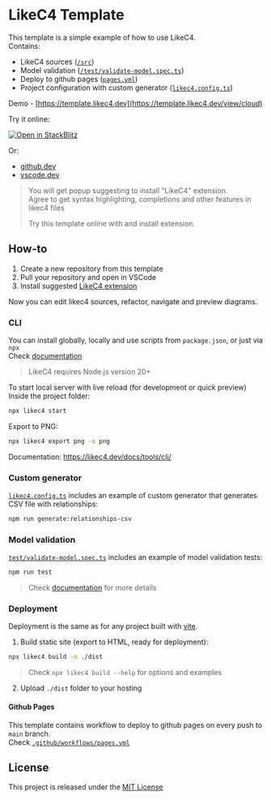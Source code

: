 # LikeC4 Template

This template is a simple example of how to use LikeC4.  
Contains:

- LikeC4 sources ([`/src`](./src/))
- Model validation ([`/test/validate-model.spec.ts`](./test/validate-model.spec.ts))
- Deploy to github pages ([`pages.yml`](./.github/workflows/pages.yml))
- Project configuration with custom generator ([`likec4.config.ts`](./likec4.config.ts))  

Demo - [https://template.likec4.dev](https://template.likec4.dev/view/cloud)

Try it online:

[![Open in StackBlitz](https://developer.stackblitz.com/img/open_in_stackblitz.svg)](https://stackblitz.com/~/github.com/likec4/template)

Or:
-  [github.dev](https://github.dev/likec4/template/blob/main/src/model.c4)
-  [vscode.dev](https://vscode.dev/github/likec4/template/src/model.c4)

> You will get popup suggesting to install "LikeC4" extension.  
> Agree to get syntax highlighting, completions and other features in likec4 files
> 
> Try this template online with and install extension.

## How-to

1. Create a new repository from this template
2. Pull your repository and open in VSCode
3. Install suggested [LikeC4 extension](https://marketplace.visualstudio.com/items?itemName=likec4.likec4)

Now you can edit likec4 sources, refactor, navigate and preview diagrams.

### CLI

You can install globally, locally and use scripts from `package.json`, or just via `npx`  
Check [documentation](https://likec4.dev/tooling/cli/)  

> LikeC4 requires Node.js version 20+  

To start local server with live reload (for development or quick preview)  
Inside the project folder:

```bash
npx likec4 start
```

Export to PNG:

```bash
npx likec4 export png -o png
```

Documentation: https://likec4.dev/docs/tools/cli/

### Custom generator

[`likec4.config.ts`](./likec4.config.ts) includes an example of custom generator that generates CSV file with relationships:

```bash
npm run generate:relationships-csv
```

### Model validation

[`test/validate-model.spec.ts`](./test/validate-model.spec.ts) includes an example of model validation tests:

```bash
npm run test
```

> Check [documentation](https://likec4.dev/guides/validate-your-model/) for more details

### Deployment

Deployment is the same as for any project built with [vite](https://vitejs.dev/).

1. Build static site (export to HTML, ready for deployment):

```bash
npx likec4 build -o ./dist
```
> Check `npx likec4 build --help` for options and examples

2. Upload `./dist` folder to your hosting

#### Github Pages

This template contains workflow to deploy to github pages on every push to `main` branch.  
Check [`.github/workflows/pages.yml`](./.github/workflows/pages.yml)

## License

This project is released under the [MIT License](LICENSE)
